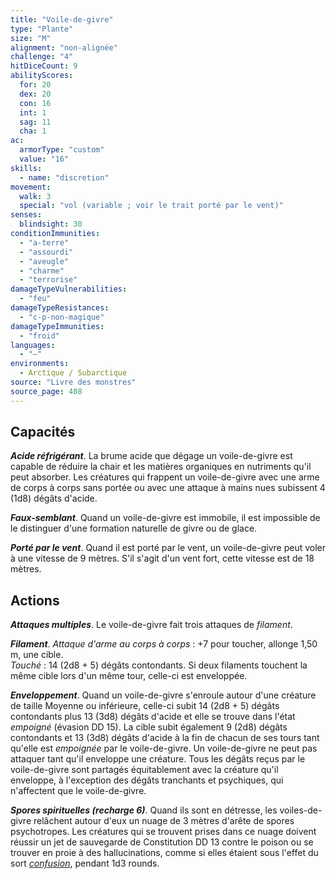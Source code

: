 ```yaml
---
title: "Voile-de-givre"
type: "Plante"
size: "M"
alignment: "non-alignée"
challenge: "4"
hitDiceCount: 9
abilityScores:
  for: 20
  dex: 20
  con: 16
  int: 1
  sag: 11
  cha: 1
ac:
  armorType: "custom"
  value: "16"
skills:
  - name: "discretion"
movement:
  walk: 3
  special: "vol (variable ; voir le trait porté par le vent)"
senses:
  blindsight: 30
conditionImmunities:
  - "a-terre"
  - "assourdi"
  - "aveugle"
  - "charme"
  - "terrorise"
damageTypeVulnerabilities:
  - "feu"
damageTypeResistances:
  - "c-p-non-magique"
damageTypeImmunities:
  - "froid"
languages:
  - "—"
environments:
  - Arctique / Subarctique
source: "Livre des monstres"
source_page: 408
---
```

## Capacités
_**Acide réfrigérant**_. La brume acide que dégage un voile-de-givre est capable de réduire la chair et les matières organiques en nutriments qu'il peut absorber. Les créatures qui frappent un voile-de-givre avec une arme de corps à corps sans portée ou avec une attaque à mains nues subissent 4 (1d8) dégâts d'acide.

_**Faux-semblant**_. Quand un voile-de-givre est immobile, il est impossible de le distinguer d'une formation naturelle de givre ou de glace.

_**Porté par le vent**_. Quand il est porté par le vent, un voile-de-givre peut voler à une vitesse de 9 mètres. S'il s'agit d'un vent fort, cette vitesse est de 18 mètres.

## Actions
_**Attaques multiples**_. Le voile-de-givre fait trois attaques de _filament_.

_**Filament**_. _Attaque d'arme au corps à corps_ : +7 pour toucher, allonge 1,50 m, une cible.  
_Touché_ : 14 (2d8 + 5) dégâts contondants. Si deux filaments touchent la même cible lors d'un même tour, celle-ci est enveloppée.

_**Enveloppement**_. Quand un voile-de-givre s'enroule autour d'une créature de taille Moyenne ou inférieure, celle-ci subit 14 (2d8 + 5) dégâts contondants plus 13 (3d8) dégâts d'acide et elle se trouve dans l'état _empoigné_ (évasion DD 15). La cible subit également 9 (2d8) dégâts contondants et 13 (3d8) dégâts d'acide à la fin de chacun de ses tours tant qu'elle est _empoignée_ par le voile-de-givre. Un voile-de-givre ne peut pas attaquer tant qu'il enveloppe une créature. Tous les dégâts reçus par le voile-de-givre sont partagés équitablement avec la créature qu'il enveloppe, à l'exception des dégâts tranchants et psychiques, qui n'affectent que le voile-de-givre.

_**Spores spirituelles (recharge 6)**_. Quand ils sont en détresse, les voiles-de-givre relâchent autour d'eux un nuage de 3 mètres d'arête de spores psychotropes. Les créatures qui se trouvent prises dans ce nuage doivent réussir un jet de sauvegarde de Constitution DD 13 contre le poison ou se trouver en proie à des hallucinations, comme si elles étaient sous l'effet du sort [_confusion_](/grimoire/confusion/), pendant 1d3 rounds.
